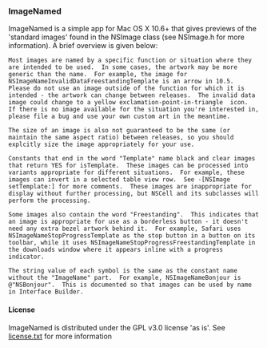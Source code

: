 ### ImageNamed

ImageNamed is a simple app for Mac OS X 10.6+ that gives previews of the 'standard images' found in the NSImage class (see NSImage.h for more information). A brief overview is given below:

```obj-c
Most images are named by a specific function or situation where they are intended to be used.  In some cases, the artwork may be more generic than the name.  For example, the image for NSImageNameInvalidDataFreestandingTemplate is an arrow in 10.5.  Please do not use an image outside of the function for which it is intended - the artwork can change between releases.  The invalid data image could change to a yellow exclamation-point-in-triangle  icon.  If there is no image available for the situation you're interested in, please file a bug and use your own custom art in the meantime.
 
The size of an image is also not guaranteed to be the same (or maintain the same aspect ratio) between releases, so you should explcitly size the image appropriately for your use.

Constants that end in the word "Template" name black and clear images that return YES for isTemplate.  These images can be processed into variants appropriate for different situations.  For example, these images can invert in a selected table view row.  See -[NSImage setTemplate:] for more comments.  These images are inappropriate for display without further processing, but NSCell and its subclasses will perform the processing.
 
Some images also contain the word "Freestanding".  This indicates that an image is appropriate for use as a borderless button - it doesn't need any extra bezel artwork behind it.  For example, Safari uses NSImageNameStopProgressTemplate as the stop button in a button on its toolbar, while it uses NSImageNameStopProgressFreestandingTemplate in the downloads window where it appears inline with a progress indicator.
  
The string value of each symbol is the same as the constant name without the "ImageName" part.  For example, NSImageNameBonjour is @"NSBonjour".  This is documented so that images can be used by name in Interface Builder.   
```

#### License

ImageNamed is distributed under the GPL v3.0 license 'as is'. See [license.txt](license.txt) for more information